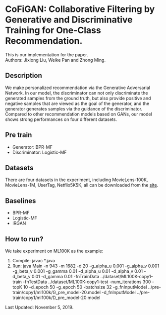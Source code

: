 # CoFiGAN: Collaborative Filtering by Generative and Discriminative Training for One-Class Recommendation.
This is our implementation for the paper. <br>
Authors: Jixiong Liu, Weike Pan and Zhong Ming.

## Description
We make personalized recommendation via the Generative Adversarial Network. In our model, the discriminator can not only discriminate the generated samples from the ground truth, but also provide positive and negative samples that are viewed as the goal of the generator, and the generator generates samples via the guidance of the discriminator. Compared to other recommendation models based on GANs, our model shows strong performances on four different datasets.

## Pre train
- Generator: BPR-MF
- Discriminator: Logistic-MF

## Datasets
There are four datasets in the experiment, including MovieLens-100K, MovieLens-1M, UserTag, Netflix5K5K, all can be downloaded from the [site](http://csse.szu.edu.cn/staff/panwk/publications/cofigan/ ).

## Baselines
- BPR-MF
- Logistic-MF
- IRGAN

## How to run?
We take experiment on ML100K as the example:
1. Compile: javac *.java
2. Run: java Main -n 943 -m 1682 -d 20 -g_alpha_u 0.001 -g_alpha_v 0.001 -g_beta_v 0.001 -g_gamma 0.01 -d_alpha_u 0.01 -d_alpha_v 0.01 -d_beta_v 0.01 -d_gamma 0.01 -fnTrainData ../dataset/ML100K-copy1-train -fnTestData ../dataset/ML100K-copy1-test -num_iterations 300 -topK 10 -d_epoch 50 -g_epoch 50 -batchsize 32 -g_fnInputModel ../pre-train/copy1/ml100k/G_pre_model-20.model -d_fnInputModel ../pre-train/copy1/ml100k/D_pre_model-20.model


Last Updated: November 5, 2019.